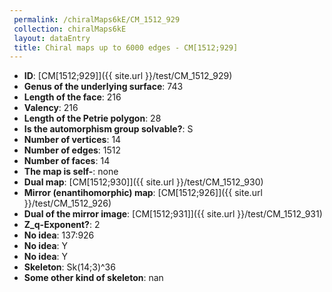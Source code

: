 ```yaml
--- 
 permalink: /chiralMaps6kE/CM_1512_929 
 collection: chiralMaps6kE
 layout: dataEntry
 title: Chiral maps up to 6000 edges - CM[1512;929]
---
```


- **ID**: [CM[1512;929]]({{ site.url }}/test/CM_1512_929)
- **Genus of the underlying surface**: 743
- **Length of the face**: 216
- **Valency**: 216
- **Length of the Petrie polygon**: 28
- **Is the automorphism group solvable?**: S
- **Number of vertices**: 14
- **Number of edges**: 1512
- **Number of faces**: 14
- **The map is self-**: none
- **Dual map**: [CM[1512;930]]({{ site.url }}/test/CM_1512_930)
- **Mirror (enantihomorphic) map**: [CM[1512;926]]({{ site.url }}/test/CM_1512_926)
- **Dual of the mirror image**: [CM[1512;931]]({{ site.url }}/test/CM_1512_931)
- **Z_q-Exponent?**: 2
- **No idea**:  137:926
- **No idea**: Y
- **No idea**: Y
- **Skeleton**: Sk(14;3)^36
- **Some other kind of skeleton**: nan

